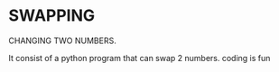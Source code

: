 # SWAPPING

CHANGING TWO NUMBERS.

It consist of a python program that can swap 2 numbers.
coding is fun
